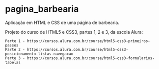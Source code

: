 # pagina_barbearia

Aplicação em HTML e CSS de uma página de barbearia.

Projeto do curso de HTML5 e CSS3, partes 1, 2 e 3, da escola Alura:

    Parte 1 - https://cursos.alura.com.br/course/html5-css3-primeiros-passos
    Parte 2 - https://cursos.alura.com.br/course/html5-css3-posicionamento-listas-navegacao
    Parte 3 - https://cursos.alura.com.br/course/html5-css3-formularios-tabelas

